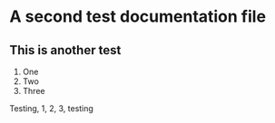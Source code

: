 # A second test documentation file

## This is another test

  1. One
  2. Two
  3. Three

Testing, 1, 2, 3, testing

